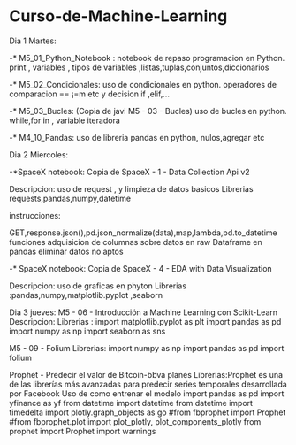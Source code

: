 # Curso-de-Machine-Learning

Dia 1 Martes:

-* M5_01_Python_Notebook :
  notebook de repaso programacion en Python.
  print , variables , tipos de variables ,listas,tuplas,conjuntos,diccionarios

-* M5_02_Condicionales:
  uso de  condicionales en python.
  operadores de comparacion == ¡=m etc y decision if ,elif,...

-* M5_03_Bucles: (Copia de javi  M5 - 03 - Bucles)
  uso de bucles en python.
  while,for in , variable iteradora
  
-* M4_10_Pandas:
  uso de libreria pandas en python, 
  nulos,agregar etc 
  
Dia 2 Miercoles:
 
-*SpaceX notebook: Copia de SpaceX - 1 - Data Collection Api v2
 
 Descripcion: uso de request , y limpieza de datos basicos
 Librerias requests,pandas,numpy,datetime
 
 instrucciones:
 
 GET,response.json(),pd.json_normalize(data),map,lambda,pd.to_datetime
 funciones adquisicion de columnas sobre datos en raw
 Dataframe en pandas 
 eliminar datos no aptos
 
    
-* SpaceX notebook: Copia de SpaceX - 4 - EDA with Data Visualization

Descripcion: uso de graficas en phyton
Librerias :pandas,numpy,matplotlib.pyplot ,seaborn 

Dia 3 jueves:
M5 - 06 - Introducción a Machine Learning con Scikit-Learn
Descripcion:
Librerias :
import matplotlib.pyplot as plt
import pandas as pd
import numpy as np
import seaborn as sns




M5 - 09 - Folium
Librerias:
import numpy as np 
import pandas as pd
import folium



Prophet - Predecir el valor de Bitcoin-bbva planes
Librerias:Prophet es una de las librerías más avanzadas para predecir series temporales desarrollada por Facebook
Uso de como entrenar el modelo 
import pandas as pd
import yfinance as yf
from datetime import datetime
from datetime import timedelta
import plotly.graph_objects as go
#from fbprophet import Prophet
#from fbprophet.plot import plot_plotly, plot_components_plotly
from prophet import Prophet
import warnings






 
 
